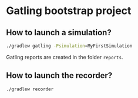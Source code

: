 # Gatling bootstrap project

## How to launch a simulation?

```sh
./gradlew gatling -Psimulation=MyFirstSimulation
```

Gatling reports are created in the folder `reports`.

## How to launch the recorder?

```sh
./gradlew recorder
```
